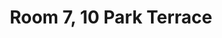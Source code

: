 ---
basin: 'No'
cudn: true
floor: Attic
grade: 4
images: []
living_room: 'No'
location: Park Terrace
name: '7'
network: Wireless Only
title: Room 7, 10 Park Terrace
---